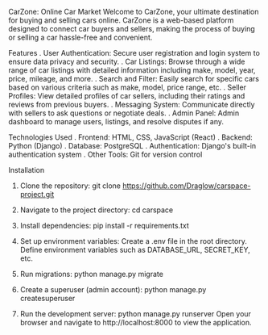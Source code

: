 CarZone: Online Car Market
  Welcome to CarZone, your ultimate destination for buying and selling cars online.
  CarZone is a web-based platform designed to connect car buyers and sellers, 
  making the process of buying or selling a car hassle-free and convenient.

Features
. User Authentication: Secure user registration and login system to ensure data privacy and security.
. Car Listings: Browse through a wide range of car listings with detailed information including make, model, year, price, mileage, and more.
. Search and Filter: Easily search for specific cars based on various criteria such as make, model, price range, etc.
. Seller Profiles: View detailed profiles of car sellers, including their ratings and reviews from previous buyers.
. Messaging System: Communicate directly with sellers to ask questions or negotiate deals.
. Admin Panel: Admin dashboard to manage users, listings, and resolve disputes if any.

Technologies Used
. Frontend: HTML, CSS, JavaScript (React)
. Backend: Python (Django)
. Database: PostgreSQL
. Authentication: Django's built-in authentication system
. Other Tools: Git for version control

Installation
1. Clone the repository:
 git clone https://github.com/Draglow/carspace-project.git
 
2. Navigate to the project directory:
 cd carspace

3. Install dependencies:
 pip install -r requirements.txt
 
4. Set up environment variables:
  Create a .env file in the root directory.
  Define environment variables such as DATABASE_URL, SECRET_KEY, etc.

6. Run migrations:
  python manage.py migrate
  
7. Create a superuser (admin account):
 python manage.py createsuperuser

8. Run the development server:
  python manage.py runserver
  Open your browser and navigate to http://localhost:8000 to view the application.
